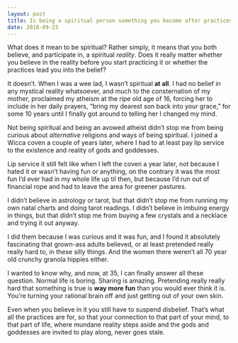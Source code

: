 ```yaml
---
layout: post
title: Is being a spiritual person something you become after practices or is it who you are?
date: 2018-09-23
---
```


<p>What does it mean to be spiritual? Rather simply, it means that you both believe, and participate in, a spiritual <i>reality</i>. Does it really matter whether you believe in the reality before you start practicing it or whether the practices lead you into the belief?</p><p>It doesn’t. When I was a wee lad, I wasn’t spiritual <b>at all</b>. I had no belief in any mystical reality whatsoever, and much to the consternation of my mother, proclaimed my atheism at the ripe old age of 16, forcing her to include in her daily prayers, “bring my dearest son back into your grace,” for some 10 years until I finally got around to telling her I changed my mind.</p><p>Not being spiritual and being an avowed atheist didn’t stop me from being curious about <i>alternative</i> religions and ways of being spiritual. I joined a Wicca coven a couple of years later, where I had to at least pay lip service to the existence and reality of gods and goddesses.</p><p>Lip service it still felt like when I left the coven a year later, not because I hated it or wasn’t having fun or anything, on the contrary it was the most fun I’d ever had in my whole life up til then, but because I’d run out of financial rope and had to leave the area for greener pastures.</p><p>I didn’t believe in astrology or tarot, but that didn’t stop me from running my own natal charts and doing tarot readings. I didn’t believe in imbuing energy in things, but that didn’t stop me from buying a few crystals and a necklace and trying it out anyway.</p><p>I did them because I was curious and it was fun, and I found it absolutely fascinating that grown-ass adults believed, or at least pretended really really hard to, in these silly things. And the women there weren’t all 70 year old crunchy granola hippies either.</p><p>I wanted to know why, and now, at 35, I can finally answer all these question. Normal life is boring. Sharing is amazing. Pretending really really hard that something is true is <b>way more fun</b> than you would ever think it is. You’re turning your rational brain off and just getting out of your own skin.</p><p>Even when you believe in it you still have to suspend disbelief. That’s what all the practices are for, so that your connection to that part of your mind, to that part of life, where mundane reality steps aside and the gods and goddesses are invited to play along, never goes stale.</p>
